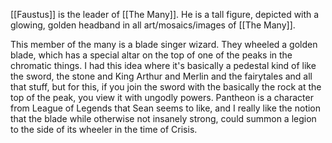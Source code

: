 [[Faustus]] is the leader of [[The Many]]. He is a tall figure, depicted with a glowing, golden headband in all art/mosaics/images of [[The Many]]. 

This member of the many is a blade singer wizard. They wheeled a golden blade, which has a special altar on the top of one of the peaks in the chromatic things. I had this idea where it's basically a pedestal kind of like the sword, the stone and King Arthur and Merlin and the fairytales and all that stuff, but for this, if you join the sword with the basically the rock at the top of the peak, you view it with ungodly powers. Pantheon is a character from League of Legends that Sean seems to like, and I really like the notion that the blade while otherwise not insanely strong, could summon a legion to the side of its wheeler in the time of Crisis. 